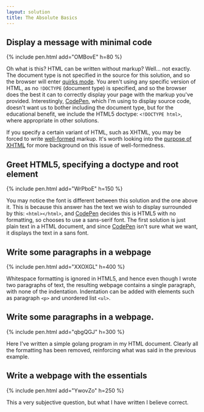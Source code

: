 ```yaml
---
layout: solution
title: The Absolute Basics
---
```


<h2 id="hello">Display a message with minimal code</h2>

{% include pen.html add="OMBovE" h=80 %}

Oh what is this? HTML can be written without markup? Well... not exactly. The document type is not specified in the source for this solution, and so the browser will enter [quirks mode][htmlmodes]. You aren't using any specific version of HTML, as no  ```!DOCTYPE``` (document type) is specified, and so the browser does the best it can to correctly display your page with the markup you've provided. Interestingly, [CodePen][codepen], which I'm using to display source code, doesn't want us to bother including the document type, but for the educational benefit, we include the HTML5 doctype: ```<!DOCTYPE html>```, where appropriate in other solutions.

If you specify a certain variant of HTML, such as XHTML, you may be forced to write [well-formed][xhtmllen] markup. It's worth looking into the [purpose of XHTML][xhtmlpurp] for more background on this issue of well-formedness.


<h2 id="doctype">Greet HTML5, specifying a doctype and root element</h2>

{% include pen.html add="WrPboE" h=150 %}

You may notice the font is different between this solution and the one above it. This is because this answer has the text we wish to display surrounded by this: ```<html></html>```, and [CodePen][codepen] decides this is HTML5 with no formatting, so chooses to use a sans-serif font. The first solution is just plain text in a HTML document, and since [CodePen][codepen] isn't sure what we want, it displays the text in a sans font.

<h2 id="multline">Write some paragraphs in a webpage</h2>

{% include pen.html add="XXOXGL" h=400 %}

Whitespace formatting is ignored in HTML5, and hence even though I wrote two paragraphs of text, the resulting webpage contains a single paragraph, with none of the indentation. Indentation can be added with elements such as paragraph ```<p>``` and unordered list ```<ul>```.

<h2 id="messline">Write some paragraphs in a webpage.</h2>

{% include pen.html add="qbgQGJ" h=300 %}

Here I've written a simple golang program in my HTML document. Clearly all the formatting has been removed, reinforcing what was said in the previous example.

<h2 id="essential">Write a webpage with the essentials</h2>

{% include pen.html add="YwovZo" h=250 %}

This a very subjective question, but what I have written I believe correct.

[golangintro]: https://tour.golang.org/welcome/1
[htmlmodes]:https://developer.mozilla.org/en-US/docs/Quirks_Mode_and_Standards_Mode
[xhtmlpurp]:http://diveintohtml5.info/past.html#xhtml
[xhtmllen]:https://www.w3.org/TR/xhtml1/#diffs
[codepen]: http://codepen.io/about/
